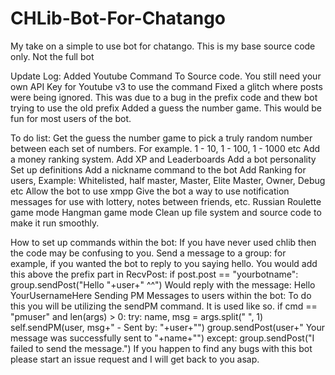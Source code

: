 # CHLib-Bot-For-Chatango
My take on a simple to use bot for chatango. This is my base source code only. Not the full bot

Update Log:
      Added Youtube Command To Source code. You still need your own API Key for Youtube v3 to use the command
      Fixed a glitch where posts were being ignored. This was due to a bug in the prefix code and thew bot trying to use the old prefix
      Added a guess the number game. This would be fun for most users of the bot.
      
To do list:
      Get the guess the number game to pick a truly random number between each set of numbers. For example. 1 - 10, 1 - 100, 1 - 1000 etc
      Add a money ranking system.
      Add XP and Leaderboards
      Add a bot personality
      Set up definitions
      Add a nickname command to the bot
      Add Ranking for users, Example: Whitelisted, half master, Master, Elite Master, Owner, Debug etc
      Allow the bot to use xmpp
      Give the bot a way to use notification messages for use with lottery, notes between friends, etc.
      Russian Roulette game mode
      Hangman game mode
      Clean up file system and source code to make it run smoothly.


How to set up commands within the bot:
      If you have never used chlib then the code may be confusing to you.
      Send a message to a group:
            for example, if you wanted the bot to reply to you saying hello. You would add this above the prefix part in RecvPost:
                  if post.post == "yourbotname":
                        group.sendPost("Hello "+user+" ^^")
            Would reply with the message: Hello YourUsernameHere
      Sending PM Messages to users within the bot:
            To do this you will be utilizing the sendPM command. It is used like so.
                  if cmd == "pmuser" and len(args) > 0:
                        try:
                              name, msg = args.split(" ", 1)
                              self.sendPM(user, msg+" - Sent by: "+user+"")
                              group.sendPost(user+" Your message was successfully sent to "+name+"")
                        except:
                              group.sendPost("I failed to send the message.")
If you happen to find any bugs with this bot please start an issue request and I will get back to you asap.
